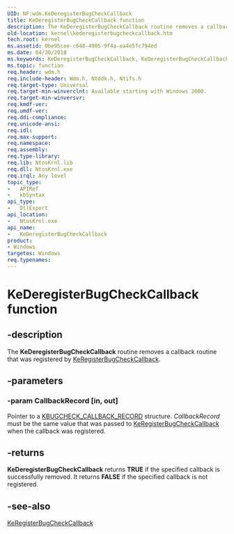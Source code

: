 ```yaml
---
UID: NF:wdm.KeDeregisterBugCheckCallback
title: KeDeregisterBugCheckCallback function
description: The KeDeregisterBugCheckCallback routine removes a callback routine that was registered by KeRegisterBugCheckCallback.
old-location: kernel\kederegisterbugcheckcallback.htm
tech.root: kernel
ms.assetid: 0be95cee-c648-4905-9f4a-ea4e5fc794ed
ms.date: 04/30/2018
ms.keywords: KeDeregisterBugCheckCallback, KeDeregisterBugCheckCallback routine [Kernel-Mode Driver Architecture], k105_6bb11ae2-ceb1-4640-b59c-47b42496b819.xml, kernel.kederegisterbugcheckcallback, wdm/KeDeregisterBugCheckCallback
ms.topic: function
req.header: wdm.h
req.include-header: Wdm.h, Ntddk.h, Ntifs.h
req.target-type: Universal
req.target-min-winverclnt: Available starting with Windows 2000.
req.target-min-winversvr: 
req.kmdf-ver: 
req.umdf-ver: 
req.ddi-compliance: 
req.unicode-ansi: 
req.idl: 
req.max-support: 
req.namespace: 
req.assembly: 
req.type-library: 
req.lib: NtosKrnl.lib
req.dll: NtosKrnl.exe
req.irql: Any level
topic_type:
-	APIRef
-	kbSyntax
api_type:
-	DllExport
api_location:
-	NtosKrnl.exe
api_name:
-	KeDeregisterBugCheckCallback
product:
- Windows
targetos: Windows
req.typenames: 
---
```


# KeDeregisterBugCheckCallback function


## -description


The <b>KeDeregisterBugCheckCallback</b> routine removes a callback routine that was registered by <a href="https://msdn.microsoft.com/library/windows/hardware/ff553105">KeRegisterBugCheckCallback</a>.


## -parameters




### -param CallbackRecord [in, out]

Pointer to a <a href="https://msdn.microsoft.com/library/windows/hardware/ff551853">KBUGCHECK_CALLBACK_RECORD</a> structure. <i>CallbackRecord</i> must be the same value that was passed to <a href="https://msdn.microsoft.com/library/windows/hardware/ff553105">KeRegisterBugCheckCallback</a> when the callback was registered.


## -returns



<b>KeDeregisterBugCheckCallback</b> returns <b>TRUE</b> if the specified callback is successfully removed. It returns <b>FALSE</b> if the specified callback is not registered.




## -see-also




<a href="https://msdn.microsoft.com/library/windows/hardware/ff553105">KeRegisterBugCheckCallback</a>
 

 

